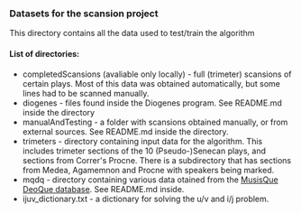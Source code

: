 ### Datasets for the scansion project

This directory contains all the data used to test/train the algorithm

#### List of directories:

- completedScansions (avaliable only locally) - full (trimeter) scansions of 
certain plays. Most of this data was obtained automatically, but some lines had to be scanned manually.
- diogenes - files found inside the Diogenes program. 
See README.md inside the directory
- manualAndTesting - a folder with scansions obtained manually, or from external
sources. See README.md inside the directory.
- trimeters - directory containing input data for the algorithm. This includes
trimeter sections of the 10 (Pseudo-)Senecan plays, and sections from Correr's 
Procne. There is a subdirectory that has sections from Medea, Agamemnon and 
Procne with speakers being marked.
- mqdq - directory containing various data otained from the 
[MusisQue DeoQue database](http://mizar.unive.it/mqdq/public/). See README.md 
inside.
- ijuv_dictionary.txt - a dictionary for solving the u/v and i/j problem.